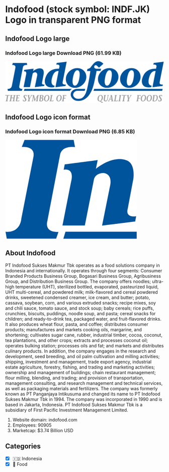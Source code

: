 # Indofood (stock symbol: INDF.JK) Logo in transparent PNG format

## Indofood Logo large

### Indofood Logo large Download PNG (61.99 KB)

![Indofood Logo large Download PNG (61.99 KB)](/img/orig/INDF.JK_BIG-c7db7232.png)

## Indofood Logo icon format

### Indofood Logo icon format Download PNG (6.85 KB)

![Indofood Logo icon format Download PNG (6.85 KB)](/img/orig/INDF.JK-814cd2a4.png)

## About Indofood

PT Indofood Sukses Makmur Tbk operates as a food solutions company in Indonesia and internationally. It operates through four segments: Consumer Branded Products Business Group, Bogasari Business Group, Agribusiness Group, and Distribution Business Group. The company offers noodles; ultra-high temperature (UHT), sterilized bottled, evaporated, pasteurized liquid, UHT multi-cereal, and powdered milk; milk-flavored and cereal powdered drinks, sweetened condensed creamer, ice cream, and butter; potato, cassava, soybean, corn, and various extruded snacks; recipe mixes, soy and chili sauce, tomato sauce, and stock soup; baby cereals; rice puffs, crunchies, biscuits, puddings, noodle soup, and pasta; cereal snacks for children; and ready-to-drink tea, packaged water, and fruit-flavored drinks. It also produces wheat flour, pasta, and coffee; distributes consumer products; manufactures and markets cooking oils, margarine, and shortening; cultivates sugar cane, rubber, industrial timber, cocoa, coconut, tea plantations, and other crops; extracts and processes coconut oil; operates bulking station; processes oils and fat; and markets and distributes culinary products. In addition, the company engages in the research and development, seed breeding, and oil palm cultivation and milling activities; shipping, investment and management, trade export agency, industrial estate agriculture, forestry, fishing, and trading and marketing activities; ownership and management of buildings; chain restaurant management; flour milling, blending, and trading; and provision of transportation, management consulting, and research management and technical services, as well as packaging materials and fertilizers. The company was formerly known as PT Panganjaya Intikusuma and changed its name to PT Indofood Sukses Makmur Tbk in 1994. The company was incorporated in 1990 and is based in Jakarta, Indonesia. PT Indofood Sukses Makmur Tbk is a subsidiary of First Pacific Investment Management Limited.

1. Website domain: indofood.com
2. Employees: 90905
3. Marketcap: $3.74 Billion USD


## Categories
- [x] 🇮🇩 Indonesia
- [x] 🍴 Food
